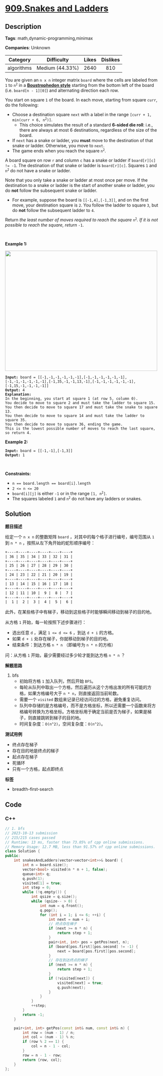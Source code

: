 # [909.Snakes and Ladders](https://leetcode.com/problems/snakes-and-ladders/description/)

## Description

**Tags**: math,dynamic-programming,minimax

**Companies**: Unknown

|  Category  |   Difficulty    | Likes | Dislikes |
| :--------: | :-------------: | :---: | :------: |
| algorithms | Medium (44.33%) | 2640  |   810    |

<p>You are given an <code>n x n</code> integer matrix <code>board</code> where the cells are labeled from <code>1</code> to <code>n<sup>2</sup></code> in a <a href="https://en.wikipedia.org/wiki/Boustrophedon" target="_blank"><strong>Boustrophedon style</strong></a> starting from the bottom left of the board (i.e. <code>board[n - 1][0]</code>) and alternating direction each row.</p>
<p>You start on square <code>1</code> of the board. In each move, starting from square <code>curr</code>, do the following:</p>
<ul>
  <li>Choose a destination square <code>next</code> with a label in the range <code>[curr + 1, min(curr + 6, n<sup>2</sup>)]</code>.
  <ul>
    <li>This choice simulates the result of a standard <strong>6-sided die roll</strong>: i.e., there are always at most 6 destinations, regardless of the size of the board.</li>
  </ul>
  </li>
  <li>If <code>next</code> has a snake or ladder, you <strong>must</strong> move to the destination of that snake or ladder. Otherwise, you move to <code>next</code>.</li>
  <li>The game ends when you reach the square <code>n<sup>2</sup></code>.</li>
</ul>
<p>A board square on row <code>r</code> and column <code>c</code> has a snake or ladder if <code>board[r][c] != -1</code>. The destination of that snake or ladder is <code>board[r][c]</code>. Squares <code>1</code> and <code>n<sup>2</sup></code> do not have a snake or ladder.</p>
<p>Note that you only take a snake or ladder at most once per move. If the destination to a snake or ladder is the start of another snake or ladder, you do <strong>not</strong> follow the subsequent&nbsp;snake or ladder.</p>
<ul>
  <li>For example, suppose the board is <code>[[-1,4],[-1,3]]</code>, and on the first move, your destination square is <code>2</code>. You follow the ladder to square <code>3</code>, but do <strong>not</strong> follow the subsequent ladder to <code>4</code>.</li>
</ul>
<p>Return <em>the least number of moves required to reach the square </em><code>n<sup>2</sup></code><em>. If it is not possible to reach the square, return </em><code>-1</code>.</p>
<p>&nbsp;</p>
<p><strong class="example">Example 1:</strong></p>
<img alt="" src="https://assets.leetcode.com/uploads/2018/09/23/snakes.png" style="width: 500px; height: 394px;" />
<pre><code><strong>Input:</strong> board = [[-1,-1,-1,-1,-1,-1],[-1,-1,-1,-1,-1,-1],[-1,-1,-1,-1,-1,-1],[-1,35,-1,-1,13,-1],[-1,-1,-1,-1,-1,-1],[-1,15,-1,-1,-1,-1]]
<strong>Output:</strong> 4
<strong>Explanation:</strong>
In the beginning, you start at square 1 (at row 5, column 0).
You decide to move to square 2 and must take the ladder to square 15.
You then decide to move to square 17 and must take the snake to square 13.
You then decide to move to square 14 and must take the ladder to square 35.
You then decide to move to square 36, ending the game.
This is the lowest possible number of moves to reach the last square, so return 4.</code></pre>
<p><strong class="example">Example 2:</strong></p>
<pre><code><strong>Input:</strong> board = [[-1,-1],[-1,3]]
<strong>Output:</strong> 1</code></pre>
<p>&nbsp;</p>
<p><strong>Constraints:</strong></p>
<ul>
  <li><code>n == board.length == board[i].length</code></li>
  <li><code>2 &lt;= n &lt;= 20</code></li>
  <li><code>board[i][j]</code> is either <code>-1</code> or in the range <code>[1, n<sup>2</sup>]</code>.</li>
  <li>The squares labeled <code>1</code> and <code>n<sup>2</sup></code> do not have any ladders or snakes.</li>
</ul>

## Solution

**题目描述**

给定一个 `n x n` 的整数矩阵 `board` ，对其中的每个格子进行编号，编号范围从 `1` 到 `n * n` ，按照从左下角开始的蛇形顺序编号：

```txt
+----+----+----+----+----+----+
| 36 | 35 | 34 | 33 | 32 | 31 |
+----+----+----+----+----+----+
| 25 | 26 | 27 | 28 | 29 | 30 |
+----+----+----+----+----+----+
| 24 | 23 | 22 | 21 | 20 | 19 |
+----+----+----+----+----+----+
| 13 | 14 | 15 | 16 | 17 | 18 |
+----+----+----+----+----+----+
| 12 | 11 | 10 |  9 |  8 |  7 |
+----+----+----+----+----+----+
|  1 |  2 |  3 |  4 |  5 |  6 |
```

此外，在某些格子中有梯子，移动到这些格子时能够瞬间移动到梯子的目的地。

从方格 `1` 开始，每一轮按照下述步骤进行：

- 选出任意 `d` ，满足 `1 <= d <= 6` ，到达 `d + i` 的方格。
- 如果 `d + i` 处存在梯子，你就移动到梯子的目的地。
- 结束条件：到达方格 `n * n` （即编号为 `n * n` 的方格）

问：从方格 `1` 开始，最少需要经过多少轮才能到达方格 `n * n` ？

**解题思路**

1. bfs
   - 初始将方格 `1` 加入队列，然后开始 `BFS`。
   - 每轮从队列中取出一个方格，然后遍历从这个方格出发的所有可能的方格，如果方格编号大于 `n * n`，则直接返回当前轮数。
   - 需要一个 `visited` 数组来记录已经访问过的方格，避免重复访问。
   - 队列中存储的是方格编号，而不是方格坐标，所以还需要一个函数来将方格编号转换为方格坐标。方格坐标用于确定当前是否为梯子，如果是梯子，则直接跳转到梯子的目的地。
   - 时间复杂度：`O(n^2)`，空间复杂度：`O(n^2)`。

**测试用例**

- 终点存在梯子
- 存在目的地是终点的梯子
- 起点存在梯子
- 死循环
- 只有一个方格，起点即终点

**标签**

- breadth-first-search

<!-- code start -->
## Code

### C++

```cpp
// 1. bfs
// 2023-10-13 submission
// 215/215 cases passed
// Runtime: 13 ms, faster than 73.05% of cpp online submissions.
// Memory Usage: 12.7 MB, less than 91.57% of cpp online submissions.
class Solution {
public:
    int snakesAndLadders(vector<vector<int>>& board) {
        int n = board.size();
        vector<bool> visited(n * n + 1, false);
        queue<int> q;
        q.push(1);
        visited[1] = true;
        int step = 0;
        while (!q.empty()) {
            int qsize = q.size();
            while (qsize-- > 0) {
                int num = q.front();
                q.pop();
                for (int i = 1; i <= 6; ++i) {
                    int next = num + i;
                    // 终点存在梯子
                    if (next >= n * n) {
                        return step + 1;
                    }
                    pair<int, int> pos = getPos(next, n);
                    if (board[pos.first][pos.second] != -1) {
                        next = board[pos.first][pos.second];
                    }
                    // 存在到达终点的梯子
                    if (next >= n * n) {
                        return step + 1;
                    }
                    if (!visited[next]) {
                        visited[next] = true;
                        q.push(next);
                    }
                }
            }
            ++step;
        }
        return -1;
    }

    pair<int, int> getPos(const int& num, const int& n) {
        int row = (num - 1) / n;
        int col = (num - 1) % n;
        if (row % 2 == 1) {
            col = n - 1 - col;
        }
        row = n - 1 - row;
        return {row, col};
    }
};
```

<!-- code end -->
